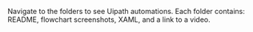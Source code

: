 Navigate to the folders to see Uipath automations.
Each folder contains: README, flowchart screenshots, XAML, and a link to a video.
